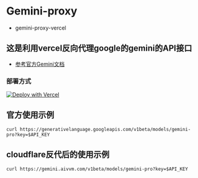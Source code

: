 # Gemini-proxy

- gemini-proxy-vercel

## 这是利用vercel反向代理google的gemini的API接口

- [参考官方Gemini文档](https://ai.google.dev/tutorials/rest_quickstart)

### 部署方式

[![Deploy with Vercel](https://vercel.com/button)](https://vercel.com/new/clone?repository-url=https://github.com/CaoYunzhou/gemini-proxy)


## 官方使用示例

```shell
curl https://generativelanguage.googleapis.com/v1beta/models/gemini-pro?key=$API_KEY
```

## cloudflare反代后的使用示例

```shell
curl https://gemini.aivvm.com/v1beta/models/gemini-pro?key=$API_KEY
```
